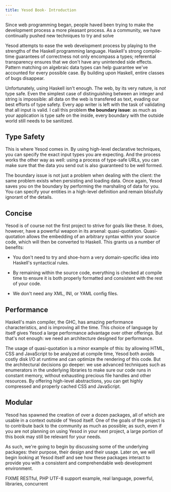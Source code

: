 ```yaml
---
title: Yesod Book- Introduction
---
```

Since web programming began, people haved been trying to make the development process a more pleasant process. As a community, we have continually pushed new techniques to try and solve 

Yesod attempts to ease the web development process by playing to the strengths of the Haskell programming language. Haskell's strong compile-time guarantees of correctness not only encompass a types; referential transparency ensures that we don't have any unintended side effects. Pattern matching on algebraic data types can help guarantee we've accounted for every possible case. By building upon Haskell, entire classes of bugs disappear.

Unfortunately, using Haskell isn't enough. The web, by its very nature, is *not* type safe. Even the simplest case of distinguishing between an integer and string is impossible: all data on the web is transfered as text, evading our best efforts of type safety. Every app writer is left with the task of validating that all input is valid. I call this problem **the boundary issue**: as much as your application is type safe on the inside, every boundary with the outside world still needs to be sanitized.

## Type Safety

This is where Yesod comes in. By using high-level declarative techniques, you can specify the exact input types you are expecting. And the process works the other way as well: using a process of type-safe URLs, you can make sure that the data you send out is also guaranteed to be well formed.

The boundary issue is not just a problem when dealing with the client: the same problem exists when persisting and loading data. Once again, Yesod saves you on the boundary by performing the marshaling of data for you. You can specify your entities in a high-level definition and remain blissfully ignorant of the details.

## Concise

Yesod is of course not the first project to strive for goals like these. It does, however, have a powerful weapon in its arsenal: quasi-quotation. Quasi-quotation allows the embedding of an arbitrary syntax within your source code, which will then be converted to Haskell. This grants us a number of benefits:

* You don't need to try and shoe-horn a very domain-specific idea into Haskell's syntactical rules.

* By remaining within the source code, everything is checked at compile time to ensure it is both properly formatted and consistent with the rest of your code.

* We don't need any XML, INI, or YAML config files.

## Performance

Haskell's main compiler, the GHC, has amazing performance characteristics, and is improving all the time. This choice of language by itself gives Yesod a large performance advantage over other offerings. But that's not enough: we need an architecture designed for performance.

The usage of quasi-quotation is a minor example of this: by allowing HTML, CSS and JavaScript to be analyzed at compile time, Yesod both avoids costly disk I/O at runtime and can optimize the rendering of this code. But the architectural decisions go deeper: we use advanced techniques such as enumerators in the underlying libraries to make sure our code runs in constant memory, without exhausting precious file handles and other resources. By offering high-level abstractions, you can get highly compressed and properly cached CSS and JavaScript.

## Modular

Yesod has spawned the creation of over a dozen packages, all of which are usable in a context outside of Yesod itself. One of the goals of the project is to contribute back to the community as much as possible; as such, even if you are not planning on using Yesod in your next project, a large portion of this book may still be relevant for your needs.

As such, we're going to begin by discussing some of the underlying packages: their purpose, their design and their usage. Later on, we will begin looking at Yesod itself and see how these packages interact to provide you with a consistent and comprehendable web development environment.

FIXME RESTful, PHP UTF-8 support example, real language, powerful, libraries, concurrent
